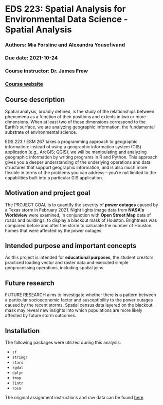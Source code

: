 # EDS 223: Spatial Analysis for Environmental Data Science - Spatial Analysis 
### Authors: Mia Forsline and Alexandra Yousefivand 
### Due date: 2021-10-24

### Course instructor: Dr. James Frew
### [Course website](https://jamesfrew.github.io/EDS_223_spatial_analysis/)

## Course description
Spatial analysis, broadly defined, is the study of the relationships between phenomena as a function of their positions and extents in two or more dimensions. When at least two of those dimensions correspond to the Earth’s surface, we are analyzing geographic information, the fundamental substrate of environmental science.

EDS 223 / ESM 267 takes a programming approach to geographic information: instead of using a geographic information system (GIS) application (e.g., ArcGIS; QGIS), we will be manipulating and analyzing geographic information by writing programs in R and Python. This approach gives you a deeper understanding of the underlying operations and data structures that support geographic information, and is also much more flexible in terms of the problems you can address—you’re not limited to the capabilities built into a particular GIS application.

## Motivation and project goal
The PROJECT GOAL is to quantify the severity of **power outages** caused by a Texas storm in February 2021. Night lights image data from **NASA's Worldview** were examined, in conjunction with **Open Street Map** data of roads and buildings, to display a blackout mask of Houston. Brightness was compared before and after the storm to calculate the number of Houston homes that were affected by the power outages.

## Intended purpose and important concepts
As this project is intended for **educational purposes**, the student creators practiced loading vector and raster data and executed simple geoprocessing operations, including spatial joins.

## Future research
FUTURE RESEARCH aims to investigate whether there is a pattern between a particular socioeconomic factor and susceptibility to the power outages caused by the recent storms. Spatial census data layered on the blackout mask may reveal new insights into which populations are more likely affected by future storm outcomes.

## Installation
The following packages were utilized during this analysis:
- `sf`
- `stringr`
- `stars`
- `rgdal`
- `dplyr`
- `tmap`
- `lintr`
- `rosm`

The original assignment instructions and raw data can be found [here](https://jamesfrew.github.io/EDS_223_spatial_analysis/assignments/2/HW2.html). 
